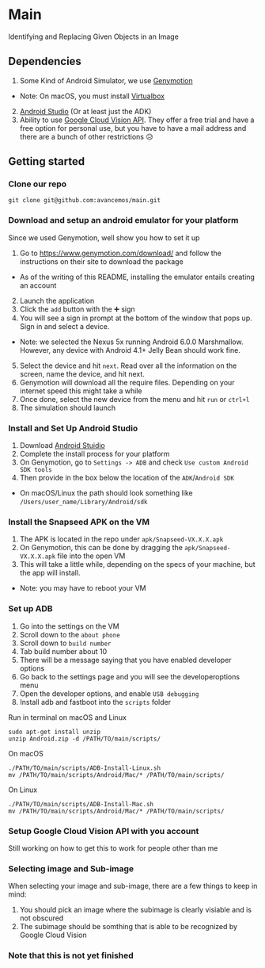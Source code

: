 # Main
Identifying and Replacing Given Objects in an Image

## Dependencies

1. Some Kind of Android Simulator, we use [Genymotion](https://www.genymotion.com/)
  * Note: On macOS, you must install [Virtualbox](http://virtualbox.org)
2. [Android Studio](https://developer.android.com/studio/index.html) (Or at least just the ADK)
3. Ability to use [Google Cloud Vision API](https://cloud.google.com/vision/). They offer a free trial and have a free option for personal use, but you have to have a mail address and there are a bunch of other restrictions :disappointed_relieved:

## Getting started

### Clone our repo

    git clone git@github.com:avancemos/main.git

### Download and setup an android emulator for your platform

Since we used Genymotion, well show you how to set it up

1. Go to https://www.genymotion.com/download/ and follow the instructions on their site to download the package
  * As of the writing of this README, installing the emulator entails creating an account
2. Launch the application
3. Click the `add` button with the :heavy_plus_sign: sign
4. You will see a sign in prompt at the bottom of the window that pops up. Sign in and select a device.
  * Note: we selected the Nexus 5x running Android 6.0.0 Marshmallow. However, any device with Android 4.1+ Jelly Bean should work fine.
5. Select the device and hit `next`. Read over all the information on the screen, name the device, and hit next. 
6. Genymotion will download all the require files. Depending on your internet speed this might take a while
7. Once done, select the new device from the menu and hit `run` or `ctrl+l`
8. The simulation should launch

### Install and Set Up Android Studio

1. Download [Android Stuidio](https://developer.android.com/studio/index.html)
2. Complete the install process for your platform
3. On Genymotion, go to `Settings -> ADB` and check `Use custom Android SDK tools`
4. Then provide in the box below the location of the `ADK`/`Android SDK`
  * On macOS/Linux the path should look something like `/Users/user_name/Library/Android/sdk`

### Install the Snapseed APK on the VM

1. The APK is located in the repo under `apk/Snapseed-VX.X.X.apk`
2. On Genymotion, this can be done by dragging the `apk/Snapseed-VX.X.X.apk` file into the open VM
3. This will take a little while, depending on the specs of your machine, but the app will install.
  * Note: you may have to reboot your VM 

### Set up ADB
1. Go into the settings on the VM
2. Scroll down to the `about phone`
3. Scroll down to `build number`
4. Tab build number about 10
5. There will be a message saying that you have enabled developer options
5. Go back to the settings page and you will see the developeroptions menu
6. Open the developer options, and enable `USB debugging`
7. Install adb and fastboot into the `scripts` folder

Run in terminal on macOS and Linux

    sudo apt-get install unzip
    unzip Android.zip -d /PATH/TO/main/scripts/

On macOS

    ./PATH/TO/main/scripts/ADB-Install-Linux.sh
    mv /PATH/TO/main/scripts/Android/Mac/* /PATH/TO/main/scripts/

On Linux

    ./PATH/TO/main/scripts/ADB-Install-Mac.sh
    mv /PATH/TO/main/scripts/Android/Mac/* /PATH/TO/main/scripts/


### Setup Google Cloud Vision API with you account

Still working on how to get this to work for people other than me

### Selecting image and Sub-image

When selecting your image and sub-image, there are a few things to keep in mind:
 1. You should pick an image where the subimage is clearly visiable and is not obscured
 2. The subimage should be somthing that is able to be recognized by Google Cloud Vision


### **Note that this is not yet finished**



